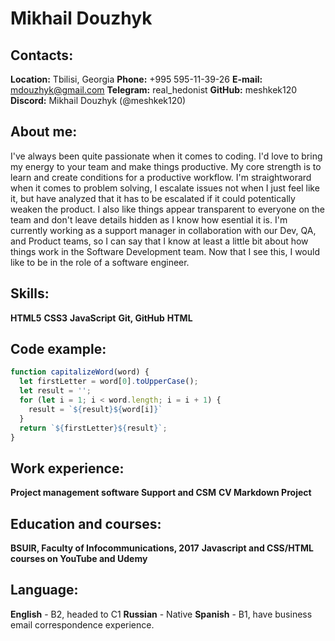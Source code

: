 # Mikhail Douzhyk
## Contacts:
**Location:** Tbilisi, Georgia
**Phone:** +995 595-11-39-26
**E-mail:** mdouzhyk@gmail.com
**Telegram:** real_hedonist
**GitHub:** meshkek120
**Discord:** Mikhail Douzhyk (@meshkek120)
## About me:
I've always been quite passionate when it comes to coding. I'd love to bring my energy to your team and make things productive. My core strength is to learn and create conditions for a productive workflow. I'm straightworard when it comes to problem solving, I escalate issues not when I just feel like it, but have analyzed that it has to be escalated if it could potentically weaken the product. I also like things appear transparent to everyone on the team and don't leave details hidden as I know how esential it is. I'm currently working as a support manager in collaboration with our Dev, QA, and Product teams, so I can say that I know at least a little bit about how things work in the Software Development team.
Now that I see this, I would like to be in the role of a software engineer.
## Skills:
**HTML5**
**CSS3**
**JavaScript**
**Git, GitHub**
**HTML**
## Code example:
```js
function capitalizeWord(word) {
  let firstLetter = word[0].toUpperCase();
  let result = '';
  for (let i = 1; i < word.length; i = i + 1) {
    result = `${result}${word[i]}`
  }
  return `${firstLetter}${result}`;
}
```
## Work experience:
**Project management software Support and CSM**
**CV Markdown Project**
## Education and courses:
**BSUIR, Faculty of Infocommunications, 2017**
**Javascript and CSS/HTML courses on YouTube and Udemy**
## Language:
**English** - B2, headed to C1
**Russian** - Native
**Spanish** - B1, have business email correspondence experience.